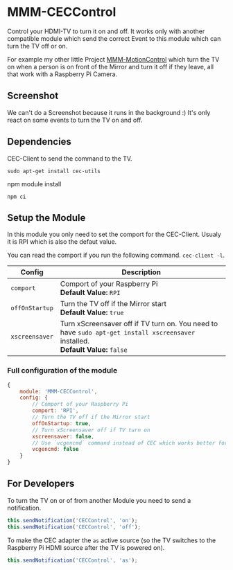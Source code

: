 # MMM-CECControl

Control your HDMI-TV to turn it on and off. It works only with another compatible module which send the correct Event to this module which can turn the TV off or on.

For example my other little Project [MMM-MotionControl](https://github.com/nischi/MMM-MotionControl "MMM-MotionControl") which turn the TV on when a person is on front of the Mirror and turn it off if they leave, all that work with a Raspberry Pi Camera.

## Screenshot

We can't do a Screenshot because it runs in the background :) It's only react on some events to turn the TV on and off.

## Dependencies

CEC-Client to send the command to the TV.

`sudo apt-get install cec-utils`

npm module install

`npm ci`

## Setup the Module

In this module you only need to set the comport for the CEC-Client. Usualy it is RPI which is also the defaut value.

You can read the comport if you run the following command. `cec-client -l`.

Config | Description
--- | ---
`comport` | Comport of your Raspberry Pi <br />**Default Value:** `RPI`
`offOnStartup` | Turn the TV off if the Mirror start <br />**Default Value:** `true`
`xscreensaver` | Turn xScreensaver off if TV turn on. You need to have `sudo apt-get install xscreensaver` installed. <br />**Default Value:** `false`

### Full configuration of the module

```javascript
{
    module: 'MMM-CECControl',
    config: {
        // Comport of your Raspberry Pi
        comport: 'RPI',
        // Turn the TV off if the Mirror start
        offOnStartup: true,
        // Turn xScreensaver off if TV turn on
        xscreensaver: false,
        // Use `vcgencmd` command instead of CEC which works better for monitors
        vcgencmd: false
    }
}
```

## For Developers

To turn the TV on or of from another Module you need to send a notification.

```javascript
this.sendNotification('CECControl', 'on');
this.sendNotification('CECControl', 'off');
```

To make the CEC adapter the `as` active source (so the TV switches to the Raspberry Pi HDMI source after the TV is powered on).

```javascript
this.sendNotification('CECControl', 'as');
```
